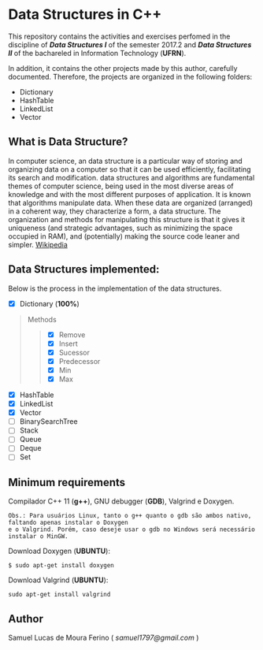 # Data Structures in C++


This repository contains the activities and exercises perfomed in the discipline of ***Data Structures I***
of the semester 2017.2 and ***Data Structures II*** of the bachareled in Information Technology (**UFRN**).  

In addition, it contains the other projects made by this author, carefully documented. Therefore, the projects are organized in the following folders:

- Dictionary
- HashTable
- LinkedList
- Vector

## What is Data Structure?

In computer science, an data structure is a particular way of storing and organizing data on a computer so that it can be used efficiently, facilitating its search and modification. data structures and algorithms are fundamental themes of computer science, being used in the most diverse areas of knowledge and with the most different purposes of application. It is known that algorithms manipulate data. When these data are organized (arranged) in a coherent way, they characterize a form, a data structure. The organization and methods for manipulating this structure is that it gives it uniqueness (and strategic advantages, such as minimizing the space occupied in RAM), and (potentially) making the source code leaner and simpler. [Wikipedia]

[Wikipedia]: https://en.wikipedia.org/wiki/Data_structure

## Data Structures implemented:

Below is the process in the implementation of the data structures.

- [X] Dictionary (**100%**)

> Methods
>> - [X] Remove
>> - [X] Insert
>> - [X] Sucessor
>> - [X] Predecessor
>> - [X] Min
>> - [X] Max

- [X] HashTable
- [X] LinkedList
- [X] Vector
- [ ] BinarySearchTree
- [ ] Stack
- [ ] Queue
- [ ] Deque
- [ ] Set

## Minimum requirements

Compilador C++ 11 (**g++**), GNU debugger (**GDB**), Valgrind e Doxygen.
	
	Obs.: Para usuários Linux, tanto o g++ quanto o gdb são ambos nativo, faltando apenas instalar o Doxygen  
	e o Valgrind. Porém, caso deseje usar o gdb no Windows será necessário instalar o MinGW. 

Download Doxygen (**UBUNTU**):

```$ sudo apt-get install doxygen``` 

Download Valgrind (**UBUNTU**):

```sudo apt-get install valgrind```

## Author

Samuel Lucas de Moura Ferino ( _samuel1797@gmail.com_ )
